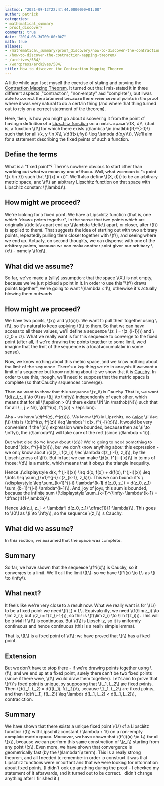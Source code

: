 ```yaml
---
lastmod: "2021-09-12T22:47:44.0000000+01:00"
author: patrick
categories:
- mathematical_summary
- proof_discovery
comments: true
date: "2014-03-30T00:00:00Z"
math: true
aliases:
- /mathematical_summary/proof_discovery/how-to-discover-the-contraction-mapping-theorem/
- /how-to-discover-the-contraction-mapping-theorem/
- /archives/584/
- /wordpress/archives/584/
title: How to discover the Contraction Mapping Theorem
---
```

A little while ago I set myself the exercise of stating and proving the [Contraction Mapping Theorem][1]. It turned out that I mis-stated it in three different aspects ("contraction", "non-empty" and "complete"), but I was able to correct the statement because there were several points in the proof where it was very natural to do a certain thing (and where that thing turned out to rely on a correct statement of the theorem).

Here, then, is how you might go about discovering it from the point of having a definition of a [Lipschitz function][2] on a metric space \\((X, d)\\) (that is, a function \\(f\\) for which there exists \\(\lambda \in \mathbb{R}^{>0}\\) such that for all \\(x, y \in X\\), \\(d(f(x),f(y)) \leq \lambda d(x,y)\\)). We'll aim for a statement describing the fixed points of such a function.

## Define the terms

What is a "fixed point"? There's nowhere obvious to start other than working out what we mean by one of these. Well, what we mean is "a point \\(x \in X\\) such that \\(f(x) = x\\)". We'll also define \\((X, d)\\) to be an arbitrary metric space, and \\(f\\) an arbitrary Lipschitz function on that space with Lipschitz constant \\(\lambda\\).

## How might we proceed?

We're looking for a fixed point. We have a Lipschitz function (that is, one which "draws points together", in the sense that two points which are originally \\(\delta\\) apart end up \\(\lambda \delta\\) apart, or closer, after \\(f\\) is applied to them). That suggests the idea of starting out with two arbitrary points, repeatedly pulling them closer together with \\(f\\), and seeing where we end up. Actually, on second thoughts, we can dispense with one of the arbitrary points, because we can make another point given our arbitrary \\(x\\) - namely \\(f(x)\\).

## What did we assume?

So far, we've made a (silly) assumption: that the space \\(X\\) is not empty, because we've just picked a point in it. In order to use this "\\(f\\) draws points together", we're going to want \\(\lambda < 1\\), otherwise it's actually blowing them outwards.

## How might we proceed?

We have two points, \\(x\\) and \\(f(x)\\). We want to pull them together using \\(f\\), so it's natural to keep applying \\(f\\) to them. So that we can have access to all these values, we'll define a sequence \\(z_i = f(z_{i-1})\\) and \\(z_0 = x\\). What we really want is for this sequence to converge to the fixed point (after all, if we're drawing the points together to some limit, we'd imagine that the limit of the sequence is a local accumulator in some sense).

Now, we know nothing about this metric space, and we know nothing about the limit of the sequence. There's a key thing we do in analysis if we want a limit of a sequence but know nothing about it: we show that it is [Cauchy][3]. In order to use this, though, we'll need to suppose that the metric space is complete (so that Cauchy sequences converge).

Then we want to show that this sequence \\(z_i\\) is Cauchy. That is, we want \\(d(z_i,z_j) \to 0\\) as \\(i,j \to \infty\\) independently of each other, which means that for all \\(\epsilon > 0\\) there exists \\(N \in \mathbb{N}\\) such that for all \\(i, j > N\\), \\(d(f^i(x), f^j(x)) < \epsilon\\).

Aha - we have \\(d(f^i(z), f^j(z))\\). We know \\(f\\) is Lipschitz, so ([wlog][4] \\(i \leq j\\)) this is \\(d(f^i(z), f^j(z)) \leq \lambda^i d(x, f^{j-i}(x))\\). It would be very convenient if the \\(d\\) expression were bounded, because then as \\(i \to \infty\\), the \\(\lambda^i\\) will take care of the rest (since \\(\lambda < 1\\)).

But what else do we know about \\(d\\)? We're going to need something to bound \\(d(x, f^{j-i}(x))\\), but we don't know anything about this expression - we only know about \\(d(z_i, f(z_i)) \leq \lambda d(z_{i-1}, z_i)\\), by the Lipschitzness of \\(f\\). But in fact we can make \\(d(x, f^{j-i}(x))\\) in terms of those: \\(d\\) is a metric, which means that it obeys the triangle inequality.

Hence \\(\displaystyle d(x, f^{j-i}(x)) \leq d(x, f(x)) + d(f(x), f^{j-i}(x)) \leq \dots \leq \sum_{k=1}^{j-i} d(z_{k-1}, z_k)\\). This we can bound: it's \\(\displaystyle \leq \sum_{k=1}^{j-i} \lambda^{k-1} d(z_0, z_1) = d(z_0, z_1) \sum_{k=1}^{j-i} \lambda^{k-1}\\). And, joy of joys, this sum is bounded, because the infinite sum \\(\displaystyle \sum_{k=1}^{\infty} \lambda^{k-1} = \dfrac{1}{1-\lambda}\\).

Hence \\(d(z_i, z_j) < \lambda^i d(z_0, z_1) \dfrac{1}{1-\lambda}\\). This goes to \\(0\\) as \\(i \to \infty\\), so the sequence \\(z_i\\) is Cauchy.

## What did we assume?

In this section, we assumed that the space was complete.

## Summary

So far, we have shown that the sequence \\(f^i(x)\\) is Cauchy, so it converges to a limit. We'll call the limit \\(L\\): so we have \\(f^i(x) \to L\\) as \\(i \to \infty\\).

## What next?

It feels like we're very close to a result now. What we really want is for \\(L\\) to be a fixed point: we need \\(f(L) = L\\). Equivalently, we need \\(f(\lim z_i) \to \lim z_i\\); but \\(z_i = f(z_{i-1})\\), so this is \\(f(\lim z_i) \to \lim f(z_i)\\). This will be trivial if \\(f\\) is continuous. But \\(f\\) is Lipschitz, so it is uniformly continuous and hence continuous (this is a really simple lemma).

That is, \\(L\\) is a fixed point of \\(f\\): we have proved that \\(f\\) has a fixed point.

## Extension

But we don't have to stop there - if we're drawing points together using \\(f\\), and we end up at a fixed point, surely there can't be two fixed points (since if there were, \\(f\\) would draw them together). Let's aim to prove that \\(f\\)'s fixed point is unique, by supposing that \\(L_1, L_2\\) are fixed points. Then \\(d(L_1, L_2) = d(f(L_1), f(L_2))\\), because \\(L_1, L_2\\) are fixed points, and then \\(d(f(L_1), f(L_2)) \leq \lambda d(L_1, L_2) < d(L_1, L_2)\\), contradiction.

## Summary

We have shown that there exists a unique fixed point \\(L\\) of a Lipschitz function \\(f\\) with Lipschitz constant \\(\lambda < 1\\) on a non-empty complete metric space. Moreover, we have shown that \\(f^(i)(x) \to L\\) for all \\(x\\), because we can perform this same construction of \\(z_i\\) starting from any point \\(x\\). Even more, we have shown that convergence is geometrically fast (by the \\(\lambda^i\\) term). This is a really strong theorem, and all I needed to remember in order to construct it was that Lipschitz functions were important and that we were looking for information about fixed points. (I didn't look up anything during the proof - I checked my statement of it afterwards, and it turned out to be correct. I didn't change anything after I finished it.)

 [1]: https://en.wikipedia.org/wiki/Contraction_mapping_theorem "Contraction Mapping Theorem Wikipedia page"
 [2]: https://en.wikipedia.org/wiki/Lipschitz_function "Lipschitz function Wikipedia page"
 [3]: https://en.wikipedia.org/wiki/Cauchy_sequence "Cauchy sequence Wikipedia page"
 [4]: https://en.wikipedia.org/wiki/Wlog "Wlog Wikipedia page"
